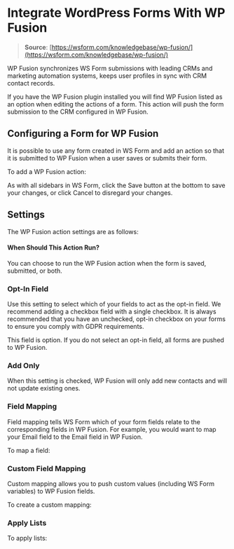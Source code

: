 # Integrate WordPress Forms With WP Fusion

> **Source**: [https://wsform.com/knowledgebase/wp-fusion/](https://wsform.com/knowledgebase/wp-fusion/)


WP Fusion synchronizes WS Form submissions with leading CRMs and marketing automation systems, keeps user profiles in sync with CRM contact records.

If you have the WP Fusion plugin installed you will find WP Fusion listed as an option when editing the actions of a form. This action will push the form submission to the CRM configured in WP Fusion.

## Configuring a Form for WP Fusion

It is possible to use any form created in WS Form and add an action so that it is submitted to WP Fusion when a user saves or submits their form.

To add a WP Fusion action:

As with all sidebars in WS Form, click the Save button at the bottom to save your changes, or click Cancel to disregard your changes.

## Settings

The WP Fusion action settings are as follows:

#### When Should This Action Run?

You can choose to run the WP Fusion action when the form is saved, submitted, or both.

### Opt-In Field

Use this setting to select which of your fields to act as the opt-in field. We recommend adding a checkbox field with a single checkbox. It is always recommended that you have an unchecked, opt-in checkbox on your forms to ensure you comply with GDPR requirements.

This field is option. If you do not select an opt-in field, all forms are pushed to WP Fusion.

### Add Only

When this setting is checked, WP Fusion will only add new contacts and will not update existing ones.

### Field Mapping

Field mapping tells WS Form which of your form fields relate to the corresponding fields in WP Fusion. For example, you would want to map your Email field to the Email field in WP Fusion.

To map a field:

### Custom Field Mapping

Custom mapping allows you to push custom values (including WS Form variables) to WP Fusion fields.

To create a custom mapping:

### Apply Lists

To apply lists:
